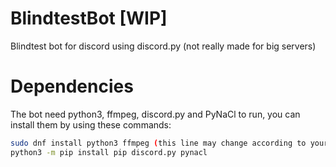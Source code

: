 # BlindtestBot [WIP]
Blindtest bot for discord using discord.py (not really made for big servers)

# Dependencies
The bot need python3, ffmpeg, discord.py and PyNaCl to run, you can install them by using these commands:
```sh
sudo dnf install python3 ffmpeg (this line may change according to your Linux ditribution)
python3 -m pip install pip discord.py pynacl
```
